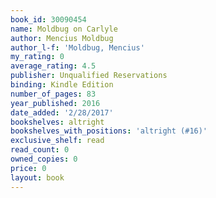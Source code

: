 ```yaml
---
book_id: 30090454
name: Moldbug on Carlyle
author: Mencius Moldbug
author_l-f: 'Moldbug, Mencius'
my_rating: 0
average_rating: 4.5
publisher: Unqualified Reservations
binding: Kindle Edition
number_of_pages: 83
year_published: 2016
date_added: '2/28/2017'
bookshelves: altright
bookshelves_with_positions: 'altright (#16)'
exclusive_shelf: read
read_count: 0
owned_copies: 0
price: 0
layout: book
---
```

